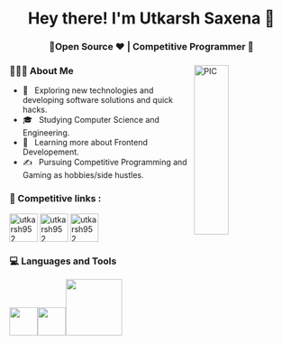 <h1 align="center">Hey there! I'm Utkarsh Saxena 👋 </h1>
<h3 align="center">🚀Open Source ♥ | Competitive Programmer  🚀</h3>
<div>
<img width = "35%" align="right" alt="PIC" height="300px" src="https://www.pngitem.com/pimgs/m/4-42822_apple-tv-copy-developer-illustration-png-transparent-png.png" />
<div align="left"> 
  <h3> 👨🏻‍💻 About Me </h3>

  - 🤔 &nbsp; Exploring new technologies and developing software solutions and quick hacks.
  - 🎓 &nbsp; Studying Computer Science and Engineering.
  - 🌱 &nbsp; Learning more about Frontend Developement.
  - ✍️ &nbsp; Pursuing Competitive Programming and Gaming as hobbies/side hustles.  
</div> 
</div>

### 🔗 Competitive links :                      
<a href="https://www.codechef.com/users/utkarsh952" target="blank"><img align="center" src="https://cdn.jsdelivr.net/npm/simple-icons@3.1.0/icons/codechef.svg" alt="utkarsh952" height="50" width="50" /></a>
<a href="https://codeforces.com/profile/utkarsh952" target="blank"><img align="center" src="https://raw.githubusercontent.com/rahuldkjain/github-profile-readme-generator/master/src/images/icons/Social/codeforces.svg" alt="utkarsh952" height="50" width="50" /></a>
<a href="https://www.leetcode.com/utkarsh952" target="blank"><img align="center" src="https://raw.githubusercontent.com/rahuldkjain/github-profile-readme-generator/master/src/images/icons/Social/leet-code.svg" alt="utkarsh952" height="50" width="50" /></a>


<div>
  <h3> 💻 Languages and Tools </h3>
  <p>
   <img src="https://media.giphy.com/media/3rCcV6sC1o2GY/giphy.gif" width="50"><img src="https://i.giphy.com/media/IdyAQJVN2kVPNUrojM/200.webp" width="50"><img src="https://media.giphy.com/media/kH1DBkPNyZPOk0BxrM/giphy.gif" width="100">
  <p>
</div> 

